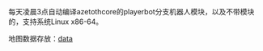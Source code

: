 每天凌晨3点自动编译azetothcore的playerbot分支机器人模块，以及不带模块的，支持系统Linux x86-64。

地图数据存放：[data](https://github.com/ganan3917/azerothcore-data.git)

